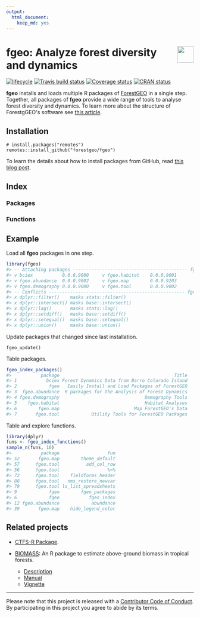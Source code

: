 ```yaml
---
output: 
  html_document:
    keep_md: yes
---
```

<!-- README.md is generated from README.Rmd. Please edit that file -->



# <img src="https://i.imgur.com/39pvr4n.png" align="right" height=44 /> fgeo: Analyze forest diversity and dynamics

[![lifecycle](https://img.shields.io/badge/lifecycle-experimental-orange.svg)](https://www.tidyverse.org/lifecycle/#experimental)
[![Travis build status](https://travis-ci.org/forestgeo/fgeo.svg?branch=master)](https://travis-ci.org/forestgeo/fgeo)
[![Coverage status](https://coveralls.io/repos/github/forestgeo/fgeo/badge.svg)](https://coveralls.io/r/forestgeo/fgeo?branch=master)
[![CRAN status](https://www.r-pkg.org/badges/version/fgeo)](https://cran.r-project.org/package=fgeo)

__fgeo__ installs and loads multiple R packages of [ForestGEO](http://www.forestgeo.si.edu/) in a single step. Together, all packages of __fgeo__ provide a wide range of tools to analyse forest diversity and dynamics. To learn more about the structure of ForestgGEO's software see [this article](https://goo.gl/c5X6qk).



## Installation

```
# install.packages("remotes")
remotes::install_github("forestgeo/fgeo")
```

To learn the details about how to install packages from GitHub, read [this blog post](https://goo.gl/dQKEeg).

## Index

### Packages

<!--html_preserve--><div id="htmlwidget-7f8d8ab4e0ca160f1e68" style="width:100%;height:auto;" class="datatables html-widget"></div>
<script type="application/json" data-for="htmlwidget-7f8d8ab4e0ca160f1e68">{"x":{"filter":"none","data":[["1","2","3","4","5","6","7"],["<a href=https://forestgeo.github.io/bciex>bciex<\/a>","<a href=https://forestgeo.github.io/fgeo>fgeo<\/a>","<a href=https://forestgeo.github.io/fgeo.abundance>fgeo.abundance<\/a>","<a href=https://forestgeo.github.io/fgeo.demography>fgeo.demography<\/a>","<a href=https://forestgeo.github.io/fgeo.habitat>fgeo.habitat<\/a>","<a href=https://forestgeo.github.io/fgeo.map>fgeo.map<\/a>","<a href=https://forestgeo.github.io/fgeo.tool>fgeo.tool<\/a>"],["Forest Dynamics Data from Barro Colorado Island","Easily Install and Load Packages of ForestGEO","R packages for the Analysis of Forest Dynamics","Demography Tools","Habitat Analyses","Map ForestGEO's Data","Utility Tools for ForestGEO Packages"]],"container":"<table class=\"display\">\n  <thead>\n    <tr>\n      <th> <\/th>\n      <th>package<\/th>\n      <th>Title<\/th>\n    <\/tr>\n  <\/thead>\n<\/table>","options":{"order":[],"autoWidth":false,"orderClasses":false,"columnDefs":[{"orderable":false,"targets":0}]}},"evals":[],"jsHooks":[]}</script><!--/html_preserve-->

### Functions

<!--html_preserve--><div id="htmlwidget-c9aee31fbd63fbe9d1a3" style="width:100%;height:auto;" class="datatables html-widget"></div>
<script type="application/json" data-for="htmlwidget-c9aee31fbd63fbe9d1a3">{"x":{"filter":"none","data":[["1","2","3","4","5","6","7","8","9","10","11","12","13","14","15","16","17","18","19","20","21","22","23","24","25","26","27","28","29","30","31","32","33","34","35","36","37","38","39","40","41","42","43","44","45","46","47","48","49","50","51","52","53","54","55","56","57","58","59","60","61","62","63","64","65","66","67","68","69","70","71","72","73","74","75","76","77","78","79","80","81","82","83","84","85","86","87","88","89","90","91","92","93","94","95","96","97","98","99","100","101","102","103","104"],["fgeo","fgeo","fgeo","fgeo","fgeo","fgeo","fgeo","fgeo","fgeo","fgeo","fgeo","fgeo.abundance","fgeo.abundance","fgeo.abundance","fgeo.abundance","fgeo.abundance","fgeo.abundance","fgeo.abundance","fgeo.abundance","fgeo.abundance","fgeo.abundance","fgeo.abundance","fgeo.abundance","fgeo.abundance","fgeo.demography","fgeo.demography","fgeo.demography","fgeo.demography","fgeo.demography","fgeo.demography","fgeo.habitat","fgeo.habitat","fgeo.habitat","fgeo.habitat","fgeo.map","fgeo.map","fgeo.map","fgeo.map","fgeo.map","fgeo.map","fgeo.map","fgeo.map","fgeo.map","fgeo.map","fgeo.map","fgeo.map","fgeo.map","fgeo.map","fgeo.map","fgeo.map","fgeo.map","fgeo.map","fgeo.map","fgeo.map","fgeo.map","fgeo.tool","fgeo.tool","fgeo.tool","fgeo.tool","fgeo.tool","fgeo.tool","fgeo.tool","fgeo.tool","fgeo.tool","fgeo.tool","fgeo.tool","fgeo.tool","fgeo.tool","fgeo.tool","fgeo.tool","fgeo.tool","fgeo.tool","fgeo.tool","fgeo.tool","fgeo.tool","fgeo.tool","fgeo.tool","fgeo.tool","fgeo.tool","fgeo.tool","fgeo.tool","fgeo.tool","fgeo.tool","fgeo.tool","fgeo.tool","fgeo.tool","fgeo.tool","fgeo.tool","fgeo.tool","fgeo.tool","fgeo.tool","fgeo.tool","fgeo.tool","fgeo.tool","fgeo.tool","fgeo.tool","fgeo.tool","fgeo.tool","fgeo.tool","fgeo.tool","fgeo.tool","fgeo.tool","fgeo.tool","fgeo.tool"],["<a href=https://forestgeo.github.io/fgeo/reference/>%>%<\/a>","<a href=https://forestgeo.github.io/fgeo/reference/>external_funs<\/a>","<a href=https://forestgeo.github.io/fgeo/reference/>fgeo_conflicts<\/a>","<a href=https://forestgeo.github.io/fgeo/reference/>fgeo_core<\/a>","<a href=https://forestgeo.github.io/fgeo/reference/>fgeo_imports<\/a>","<a href=https://forestgeo.github.io/fgeo/reference/>fgeo_index<\/a>","<a href=https://forestgeo.github.io/fgeo/reference/>fgeo_index_functions<\/a>","<a href=https://forestgeo.github.io/fgeo/reference/>fgeo_index_packages<\/a>","<a href=https://forestgeo.github.io/fgeo/reference/>fgeo_packages<\/a>","<a href=https://forestgeo.github.io/fgeo/reference/>fgeo_suggests<\/a>","<a href=https://forestgeo.github.io/fgeo/reference/>fgeo_update<\/a>","<a href=https://forestgeo.github.io/fgeo.abundance/reference/>abundance<\/a>","<a href=https://forestgeo.github.io/fgeo.abundance/reference/>abundance_tally<\/a>","<a href=https://forestgeo.github.io/fgeo.abundance/reference/>basal_area<\/a>","<a href=https://forestgeo.github.io/fgeo.abundance/reference/>basal_area_ind<\/a>","<a href=https://forestgeo.github.io/fgeo.abundance/reference/>enexpr<\/a>","<a href=https://forestgeo.github.io/fgeo.abundance/reference/>enquo<\/a>","<a href=https://forestgeo.github.io/fgeo.abundance/reference/>expr<\/a>","<a href=https://forestgeo.github.io/fgeo.abundance/reference/>exprs<\/a>","<a href=https://forestgeo.github.io/fgeo.abundance/reference/>quo<\/a>","<a href=https://forestgeo.github.io/fgeo.abundance/reference/>quo_name<\/a>","<a href=https://forestgeo.github.io/fgeo.abundance/reference/>quos<\/a>","<a href=https://forestgeo.github.io/fgeo.abundance/reference/>sym<\/a>","<a href=https://forestgeo.github.io/fgeo.abundance/reference/>syms<\/a>","<a href=https://forestgeo.github.io/fgeo.demography/reference/>growth<\/a>","<a href=https://forestgeo.github.io/fgeo.demography/reference/>growth_df<\/a>","<a href=https://forestgeo.github.io/fgeo.demography/reference/>mortality<\/a>","<a href=https://forestgeo.github.io/fgeo.demography/reference/>mortality_df<\/a>","<a href=https://forestgeo.github.io/fgeo.demography/reference/>recruitment<\/a>","<a href=https://forestgeo.github.io/fgeo.demography/reference/>recruitment_df<\/a>","<a href=https://forestgeo.github.io/fgeo.habitat/reference/>dist_in_torus<\/a>","<a href=https://forestgeo.github.io/fgeo.habitat/reference/>ExpList<\/a>","<a href=https://forestgeo.github.io/fgeo.habitat/reference/>GetAutomatedKrigeParams<\/a>","<a href=https://forestgeo.github.io/fgeo.habitat/reference/>GetKrigedSoil<\/a>","<a href=https://forestgeo.github.io/fgeo.map/reference/>%>%<\/a>","<a href=https://forestgeo.github.io/fgeo.map/reference/>add_sp<\/a>","<a href=https://forestgeo.github.io/fgeo.map/reference/>contour_elev<\/a>","<a href=https://forestgeo.github.io/fgeo.map/reference/>hide_axis_labels<\/a>","<a href=https://forestgeo.github.io/fgeo.map/reference/>hide_legend_color<\/a>","<a href=https://forestgeo.github.io/fgeo.map/reference/>label_elev<\/a>","<a href=https://forestgeo.github.io/fgeo.map/reference/>limit_gx_gy<\/a>","<a href=https://forestgeo.github.io/fgeo.map/reference/>map_elev<\/a>","<a href=https://forestgeo.github.io/fgeo.map/reference/>map_gx_gy<\/a>","<a href=https://forestgeo.github.io/fgeo.map/reference/>map_gx_gy_elev<\/a>","<a href=https://forestgeo.github.io/fgeo.map/reference/>map_quad_header<\/a>","<a href=https://forestgeo.github.io/fgeo.map/reference/>map_sp_elev<\/a>","<a href=https://forestgeo.github.io/fgeo.map/reference/>map_tag_header<\/a>","<a href=https://forestgeo.github.io/fgeo.map/reference/>maply_quad<\/a>","<a href=https://forestgeo.github.io/fgeo.map/reference/>maply_sp_elev<\/a>","<a href=https://forestgeo.github.io/fgeo.map/reference/>maply_tag<\/a>","<a href=https://forestgeo.github.io/fgeo.map/reference/>suffix_edge_tag<\/a>","<a href=https://forestgeo.github.io/fgeo.map/reference/>theme_default<\/a>","<a href=https://forestgeo.github.io/fgeo.map/reference/>theme_map_quad<\/a>","<a href=https://forestgeo.github.io/fgeo.map/reference/>theme_map_tag<\/a>","<a href=https://forestgeo.github.io/fgeo.map/reference/>wrap<\/a>","<a href=https://forestgeo.github.io/fgeo.tool/reference/>%>%<\/a>","<a href=https://forestgeo.github.io/fgeo.tool/reference/>add_col_row<\/a>","<a href=https://forestgeo.github.io/fgeo.tool/reference/>add_col_row2<\/a>","<a href=https://forestgeo.github.io/fgeo.tool/reference/>add_hectindex<\/a>","<a href=https://forestgeo.github.io/fgeo.tool/reference/>add_index<\/a>","<a href=https://forestgeo.github.io/fgeo.tool/reference/>add_lxly<\/a>","<a href=https://forestgeo.github.io/fgeo.tool/reference/>add_quad<\/a>","<a href=https://forestgeo.github.io/fgeo.tool/reference/>add_qxqy<\/a>","<a href=https://forestgeo.github.io/fgeo.tool/reference/>add_status_tree<\/a>","<a href=https://forestgeo.github.io/fgeo.tool/reference/>add_subquad<\/a>","<a href=https://forestgeo.github.io/fgeo.tool/reference/>add_var<\/a>","<a href=https://forestgeo.github.io/fgeo.tool/reference/>check_crucial_names<\/a>","<a href=https://forestgeo.github.io/fgeo.tool/reference/>check_unique<\/a>","<a href=https://forestgeo.github.io/fgeo.tool/reference/>check_unique_vector<\/a>","<a href=https://forestgeo.github.io/fgeo.tool/reference/>count_duplicated<\/a>","<a href=https://forestgeo.github.io/fgeo.tool/reference/>exists_in_pkg<\/a>","<a href=https://forestgeo.github.io/fgeo.tool/reference/>fieldforms_header<\/a>","<a href=https://forestgeo.github.io/fgeo.tool/reference/>fieldforms_output<\/a>","<a href=https://forestgeo.github.io/fgeo.tool/reference/>fieldforms_prepare<\/a>","<a href=https://forestgeo.github.io/fgeo.tool/reference/>fill_na<\/a>","<a href=https://forestgeo.github.io/fgeo.tool/reference/>guess_plotdim<\/a>","<a href=https://forestgeo.github.io/fgeo.tool/reference/>ls_csv_df<\/a>","<a href=https://forestgeo.github.io/fgeo.tool/reference/>ls_join_df<\/a>","<a href=https://forestgeo.github.io/fgeo.tool/reference/>ls_list_spreadsheets<\/a>","<a href=https://forestgeo.github.io/fgeo.tool/reference/>ls_name_df<\/a>","<a href=https://forestgeo.github.io/fgeo.tool/reference/>nms_detect<\/a>","<a href=https://forestgeo.github.io/fgeo.tool/reference/>nms_extract_all<\/a>","<a href=https://forestgeo.github.io/fgeo.tool/reference/>nms_extract_anycase<\/a>","<a href=https://forestgeo.github.io/fgeo.tool/reference/>nms_extract1<\/a>","<a href=https://forestgeo.github.io/fgeo.tool/reference/>nms_has_any<\/a>","<a href=https://forestgeo.github.io/fgeo.tool/reference/>nms_lowercase<\/a>","<a href=https://forestgeo.github.io/fgeo.tool/reference/>nms_restore<\/a>","<a href=https://forestgeo.github.io/fgeo.tool/reference/>nms_restore_newvar<\/a>","<a href=https://forestgeo.github.io/fgeo.tool/reference/>nms_tidy<\/a>","<a href=https://forestgeo.github.io/fgeo.tool/reference/>recode_subquad<\/a>","<a href=https://forestgeo.github.io/fgeo.tool/reference/>replace_null<\/a>","<a href=https://forestgeo.github.io/fgeo.tool/reference/>restructure_elev<\/a>","<a href=https://forestgeo.github.io/fgeo.tool/reference/>row_collapse_censusid<\/a>","<a href=https://forestgeo.github.io/fgeo.tool/reference/>row_discard_twice_dead<\/a>","<a href=https://forestgeo.github.io/fgeo.tool/reference/>row_filter_status<\/a>","<a href=https://forestgeo.github.io/fgeo.tool/reference/>row_keep_alive_stem<\/a>","<a href=https://forestgeo.github.io/fgeo.tool/reference/>row_keep_alive_tree<\/a>","<a href=https://forestgeo.github.io/fgeo.tool/reference/>row_top<\/a>","<a href=https://forestgeo.github.io/fgeo.tool/reference/>str_as_tidy_names<\/a>","<a href=https://forestgeo.github.io/fgeo.tool/reference/>str_suffix_match<\/a>","<a href=https://forestgeo.github.io/fgeo.tool/reference/>to_recensus<\/a>","<a href=https://forestgeo.github.io/fgeo.tool/reference/>type_ensure<\/a>","<a href=https://forestgeo.github.io/fgeo.tool/reference/>type_taxa<\/a>","<a href=https://forestgeo.github.io/fgeo.tool/reference/>type_vft<\/a>"]],"container":"<table class=\"display\">\n  <thead>\n    <tr>\n      <th> <\/th>\n      <th>package<\/th>\n      <th>fun<\/th>\n    <\/tr>\n  <\/thead>\n<\/table>","options":{"order":[],"autoWidth":false,"orderClasses":false,"columnDefs":[{"orderable":false,"targets":0}]}},"evals":[],"jsHooks":[]}</script><!--/html_preserve-->

## Example

Load all __fgeo__ packages in one step.


```r
library(fgeo)
#> -- Attaching packages ------------------------------------------- fgeo 0.0.0.9000 --
#> v bciex           0.0.0.9000     v fgeo.habitat    0.0.0.9001
#> v fgeo.abundance  0.0.0.9002     v fgeo.map        0.0.0.9203
#> v fgeo.demography 0.0.0.9000     v fgeo.tool       0.0.0.9002
#> -- Conflicts --------------------------------------------------- fgeo_conflicts() --
#> x dplyr::filter()    masks stats::filter()
#> x dplyr::intersect() masks base::intersect()
#> x dplyr::lag()       masks stats::lag()
#> x dplyr::setdiff()   masks base::setdiff()
#> x dplyr::setequal()  masks base::setequal()
#> x dplyr::union()     masks base::union()
```

Update packages that changed since last installation.

```
fgeo_update()
```

Table packages.


```r
fgeo_index_packages()
#>           package                                           Title
#> 1           bciex Forest Dynamics Data from Barro Colorado Island
#> 2            fgeo   Easily Install and Load Packages of ForestGEO
#> 3  fgeo.abundance  R packages for the Analysis of Forest Dynamics
#> 4 fgeo.demography                                Demography Tools
#> 5    fgeo.habitat                                Habitat Analyses
#> 6        fgeo.map                            Map ForestGEO's Data
#> 7       fgeo.tool            Utility Tools for ForestGEO Packages
```

Table and explore functions.


```r
library(dplyr)
funs <- fgeo_index_functions()
sample_n(funs, 10)
#>           package                  fun
#> 52       fgeo.map        theme_default
#> 57      fgeo.tool          add_col_row
#> 56      fgeo.tool                  %>%
#> 72      fgeo.tool    fieldforms_header
#> 88      fgeo.tool   nms_restore_newvar
#> 79      fgeo.tool ls_list_spreadsheets
#> 9            fgeo        fgeo_packages
#> 6            fgeo           fgeo_index
#> 12 fgeo.abundance            abundance
#> 39       fgeo.map    hide_legend_color
```

## Related projects

* [CTFS-R Package](http://ctfs.si.edu/Public/CTFSRPackage/).

* [BIOMASS](https://CRAN.R-project.org/package=BIOMASS): An R package to estimate above-ground biomass in tropical forests.
    * [Description](https://CRAN.R-project.org/package=BIOMASS)
    * [Manual](https://cran.r-project.org/web/packages/BIOMASS/BIOMASS.pdf)
    * [Vignette](https://cran.r-project.org/web/packages/BIOMASS/vignettes/VignetteBiomass.html)

---

Please note that this project is released with a [Contributor Code of Conduct](.github/CODE_OF_CONDUCT.md).
By participating in this project you agree to abide by its terms.

